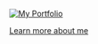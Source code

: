 



[![My Portfolio](https://i.postimg.cc/bNGkQBHp/Screenshot-2025-07-26-at-13-55-17.png)](https://aibekz.com)


[Learn more about me](https://aibekz.com)


